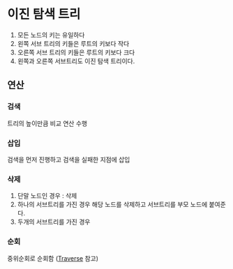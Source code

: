 # 이진 탐색 트리
1. 모든 노드의 키는 유일하다
2. 왼쪽 서브 트리의 키들은 루트의 키보다 작다
3. 오른쪽 서브 트리의 키들은 루트의 키보다 크다
4. 왼쪽과 오른쪽 서브트리도 이진 탐색 트리이다.

## 연산

### 검색
트리의 높이만큼 비교 연산 수행

### 삽입
검색을 먼저 진행하고 검색을 실패한 지점에 삽입

### 삭제
1. 단말 노드인 경우 : 삭제
2. 하나의 서브트리를 가진 경우
	해당 노드를 삭제하고 서브트리를 부모 노드에 붙여준다.
3. 두개의 서브트리를 가진 경우

### 순회
중위순회로 순회함 ([Traverse](Traverse) 참고)


